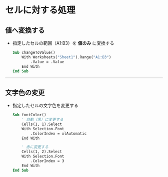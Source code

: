 # セルに対する処理

## 値へ変換する

* 指定したセルの範囲（A1:B3）を __値のみ__ に変換する

  ```vb
  Sub changeToValue()
      With Worksheets("Sheet1").Range("A1:B3")
          .Value = .Value
      End With
  End Sub
  ```

***

## 文字色の変更

* 指定したセルの文字色を変更する

  ```vb
  Sub fontColor()
      ' 自動（黒）に変更する
      Cells(1, 1).Select
      With Selection.Font
          .ColorIndex = xlAutomatic
      End With

      ' 赤に変更する
      Cells(1, 2).Select
      With Selection.Font
          .ColorIndex = 3
      End With
  End Sub
  ```
